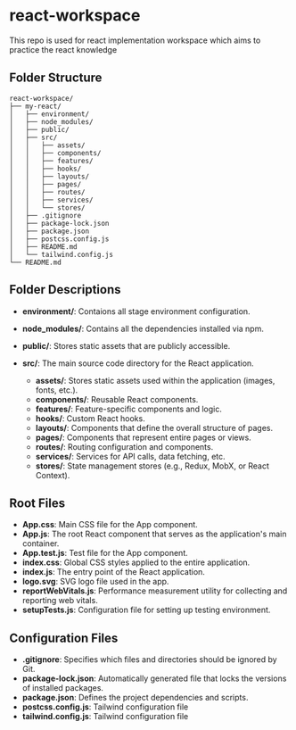 # react-workspace
This repo is used for react implementation workspace which aims to practice the react knowledge

## Folder Structure
```
react-workspace/
├── my-react/
│   ├── environment/
│   ├── node_modules/
│   ├── public/
│   ├── src/
│   │   ├── assets/
│   │   ├── components/
│   │   ├── features/
│   │   ├── hooks/
│   │   ├── layouts/
│   │   ├── pages/
│   │   ├── routes/
│   │   ├── services/
│   │   └── stores/
│   ├── .gitignore
│   ├── package-lock.json
│   ├── package.json
│   ├── postcss.config.js
│   ├── README.md
│   └── tailwind.config.js
└── README.md
```

## Folder Descriptions
- **environment/**: Contaions all stage environment configuration.
- **node_modules/**: Contains all the dependencies installed via npm.
- **public/**: Stores static assets that are publicly accessible.
- **src/**: The main source code directory for the React application.

  - **assets/**: Stores static assets used within the application (images, fonts, etc.).
  - **components/**: Reusable React components.
  - **features/**: Feature-specific components and logic.
  - **hooks/**: Custom React hooks.
  - **layouts/**: Components that define the overall structure of pages.
  - **pages/**: Components that represent entire pages or views.
  - **routes/**: Routing configuration and components.
  - **services/**: Services for API calls, data fetching, etc.
  - **stores/**: State management stores (e.g., Redux, MobX, or React Context).

## Root Files
- **App.css**: Main CSS file for the App component.
- **App.js**: The root React component that serves as the application's main container.
- **App.test.js**: Test file for the App component.
- **index.css**: Global CSS styles applied to the entire application.
- **index.js**: The entry point of the React application.
- **logo.svg**: SVG logo file used in the app.
- **reportWebVitals.js**: Performance measurement utility for collecting and reporting web vitals.
- **setupTests.js**: Configuration file for setting up testing environment.

## Configuration Files
- **.gitignore**: Specifies which files and directories should be ignored by Git.
- **package-lock.json**: Automatically generated file that locks the versions of installed packages.
- **package.json**: Defines the project dependencies and scripts.
- **postcss.config.js**: Tailwind configuration file
- **tailwind.config.js**: Tailwind configuration file
